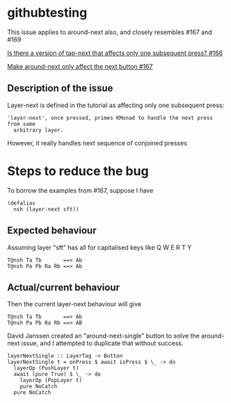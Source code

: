 # githubtesting

This issue applies to around-next also, and closely resembles #167 and #169

[Is there a version of tap-next that affects only one subsequent press? #166](https://github.com/kmonad/kmonad/issues/166)

[Make around-next only affect the next button #167](https://github.com/kmonad/kmonad/pull/167)

## Description of the issue

Layer-next is defined in the tutorial as affecting only one subsequent press: 

```
'layer-next', once pressed, primes KMonad to handle the next press from some
  arbitrary layer.
```

However, it really handles next sequence of conjoined presses

# Steps to reduce the bug

To borrow the examples from #167, suppose I have

```
(defalias
  nsh (layer-next sft))
```

## Expected behaviour

Assuming layer "sft" has all for capitalised keys like Q W E R T Y

```
T@nsh Ta Tb       ==> Ab
T@nsh Pa Pb Ra Rb ==> Ab
```

## Actual/current behaviour

Then the current layer-next behaviour will give

```
T@nsh Ta Tb       ==> Ab
T@nsh Pa Pb Ra Rb ==> AB
```

David Janssen created an "around-next-single" button to solve the around-next issue, and I attempted to duplicate that without success.

```
layerNextSingle :: LayerTag -> Button
layerNextSingle t = onPress $ await isPress $ \_ -> do
  layerOp (PushLayer t)
  await (pure True) $ \_ -> do
    layerOp (PopLayer t)
    pure NoCatch
  pure NoCatch
```
